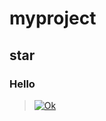 # myproject




## star

### Hello


> [![Ok](https://www.herokucdn.com/deploy/button.png)](https://dashboard.heroku.com/new?template=https://github.com/bandtom/v2ray-heroku)



